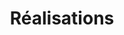 ---
widget: portfolio
headless: true # This file represents a page section.

weight: 30

# ... Put Your Section Options Here (title etc.) ...
title: Réalisations
subtitle: ''

content:
  # Choose which content to display in the widget
  filters:
    # Folders to display content from
    folders:
      - realisations
    # Uncomment below to only show content with specific tags:
#    tags:
#      - Machine Learning
    # Uncomment below to exclude content with specific tags:
#    exclude_tags:
#      - preface    
    # Uncomment below to show specific Hugo Page kinds
    kinds:
      - page
#      - section

  # Field to sort by, such as Date or Title
  # sort_by: 'Date'
  # sort_order: asc
  sort_ascending: false

  # Filter toolbar (optional).
  # Add or remove as many filters (`filter_button` instances) as you like.
  # To show all items, set `tag` to "*".
  # To filter by a specific tag, set `tag` to an existing tag name.
  # To remove toolbar, delete/comment all instances of `filter_button` below.
  filter_button:
    - name: Tous
      tag: '*'
    - name: web
      tag: web
    - name: espace public
      tag: espace-public
    - name: print
      tag: print

  # Default filter toolbar button (e.g. 0 corresponds to the first `filter_button` instance above)
  filter_default: 0

design:
  # Choose how many columns the section has. Valid values: '1' or '2'.
  columns: '1'
  # Choose a listing view
  view: masonry
  # For Showcase view, flip alternate rows?
  flip_alt_rows: false
---